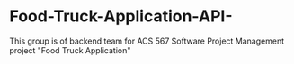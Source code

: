 # Food-Truck-Application-API-
This group is of backend team for ACS 567 Software Project Management project "Food Truck Application"
